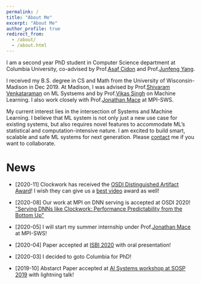 ```yaml
---
permalink: /
title: "About Me"
excerpt: "About Me"
author_profile: true
redirect_from: 
  - /about/
  - /about.html
---
```


I am a second year PhD student in Computer Science department at Columbia University, co-advised by Prof.[Asaf Cidon](https://www.asafcidon.com/) and Prof.[Junfeng Yang](http://www.cs.columbia.edu/~junfeng/).

I received my B.S. degree in CS and Math from the University of Wisconsin-Madison in Dec 2019. At Madison, I was advised by Prof.[Shivaram Venkataraman](https://shivaram.org/) on ML Systsems and by Prof.[Vikas Singh](https://www.biostat.wisc.edu/~vsingh/) on Machine Learning. I also work closely with Prof.[Jonathan Mace](https://people.mpi-sws.org/~jcmace/) at MPI-SWS.

My current interest lies in the intersection of Systems and Machine Learning. I believe that ML system is not only just a new use case for existing systems, but also requires novel features to accommodate ML’s statistical and computation-intensive nature. I am excited to build smart, scalable and safe ML systems for next generation. Please [contact](mailto:wei<dot>h<at>columbia<dot>edu) me if you want to collaborate.

News
======
* \[2020-11\]  Clockwork has received the [OSDI Distinguished Artifact Award](https://sysartifacts.github.io/osdi2020/results.html)! I wish they can give us a [best video](https://www.usenix.org/conference/osdi20/presentation/gujarati) award as well!

* \[2020-08\]  Our work at MPI on DNN serving is accepted at OSDI 2020! ["Serving DNNs like Clockwork: Performance Predictability from the Bottom Up"](https://www.usenix.org/conference/osdi20/presentation/gujarati)

* \[2020-05\]  I will start my summer internship under Prof.[Jonathan Mace](https://people.mpi-sws.org/~jcmace/) at MPI-SWS!

* \[2020-04\]  Paper accepted at [ISBI 2020](http://2020.biomedicalimaging.org/) with oral presentation!

* \[2020-03\]  I decided to goto Columbia for PhD!

* \[2019-10\]  Abstarct Paper accepted at [AI Systems workshop at SOSP 2019](http://learningsys.org/sosp19/) with lightning talk! 
